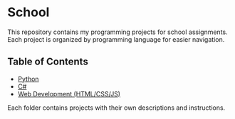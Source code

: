 # School
This repository contains my programming projects for school assignments.
Each project is organized by programming language for easier navigation.

## Table of Contents
- [Python](Python/)
- [C#](CSharp/)
- [Web Development (HTML/CSS/JS)](Web-Development/)


Each folder contains projects with their own descriptions and instructions.

